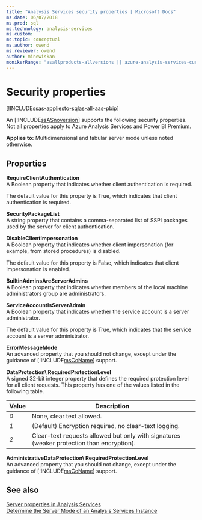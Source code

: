```yaml
---
title: "Analysis Services security properties | Microsoft Docs"
ms.date: 06/07/2018
ms.prod: sql
ms.technology: analysis-services
ms.custom: 
ms.topic: conceptual
ms.author: owend
ms.reviewer: owend
author: minewiskan
monikerRange: "asallproducts-allversions || azure-analysis-services-current || >= sql-analysis-services-2016"
---
```

# Security properties

[!INCLUDE[ssas-appliesto-sqlas-all-aas-pbip](../includes/ssas-appliesto-sqlas-all-aas-pbip.md)]

An [!INCLUDE[ssASnoversion](../includes/ssasnoversion-md.md)] supports the following security properties. Not all properties apply to Azure Analysis Services and Power BI Premium. 

**Applies to:** Multidimensional and tabular server mode unless noted otherwise.
  
## Properties

 **RequireClientAuthentication**  
 A Boolean property that indicates whether client authentication is required.  
  
 The default value for this property is True, which indicates that client authentication is required.  
  
 **SecurityPackageList**  
 A string property that contains a comma-separated list of SSPI packages used by the server for client authentication.  
  
 **DisableClientImpersonation**  
 A Boolean property that indicates whether client impersonation (for example, from stored procedures) is disabled.  
  
 The default value for this property is False, which indicates that client impersonation is enabled.  
  
 **BuiltinAdminsAreServerAdmins**  
 A Boolean property that indicates whether members of the local machine administrators group are administrators.  
  
 **ServiceAccountIsServerAdmin**  
 A Boolean property that indicates whether the service account is a server administrator.  
  
 The default value for this property is True, which indicates that the service account is a server administrator.  
  
 **ErrorMessageMode**  
 An advanced property that you should not change, except under the guidance of [!INCLUDE[msCoName](../includes/msconame-md.md)] support.  
  
 **DataProtection\ RequiredProtectionLevel**  
 A signed 32-bit integer property that defines the required protection level for all client requests. This property has one of the values listed in the following table.  
  
|Value|Description|  
|-----------|-----------------|  
|*0*|None, clear text allowed.|  
|*1*|(Default) Encryption required, no clear-text logging.|  
|*2*|Clear-text requests allowed but only with signatures (weaker protection than encryption).|  
  
 **AdministrativeDataProtection\ RequiredProtectionLevel**  
 An advanced property that you should not change, except under the guidance of [!INCLUDE[msCoName](../includes/msconame-md.md)] support.  
  
## See also

 [Server properties in Analysis Services](../../analysis-services/server-properties/server-properties-in-analysis-services.md)   
 [Determine the Server Mode of an Analysis Services Instance](../../analysis-services/instances/determine-the-server-mode-of-an-analysis-services-instance.md)  
  
  

